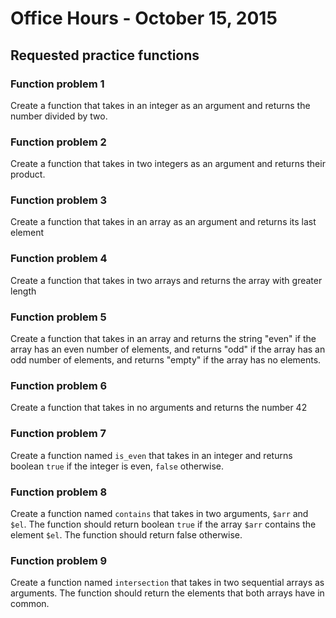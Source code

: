 Office Hours - October 15, 2015
===============================

Requested practice functions
----------------------------

### Function problem 1

Create a function that takes in an integer as an argument and returns the number
divided by two.

### Function problem 2

Create a function that takes in two integers as an argument and returns their
product.

### Function problem 3

Create a function that takes in an array as an argument and returns its last element

### Function problem 4

Create a function that takes in two arrays and returns the array with greater length

### Function problem 5

Create a function that takes in an array and returns the string "even" if the array
has an even number of elements, and returns "odd" if the array has an odd number of elements,
and returns "empty" if the array has no elements.

### Function problem 6

Create a function that takes in no arguments and returns the number 42

### Function problem 7

Create a function named `is_even` that takes in an integer and returns
boolean `true` if the integer is even, `false` otherwise.

### Function problem 8

Create a function named `contains` that takes in two arguments, `$arr` and `$el`.
The function should return boolean `true` if the array `$arr` contains the element `$el`.
The function should return false otherwise.

### Function problem 9

Create a function named `intersection` that takes in two sequential arrays as arguments. The function
should return the elements that both arrays have in common.
